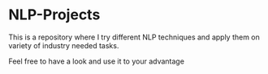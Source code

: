 # NLP-Projects

This is a repository where I try different NLP techniques and apply them on variety of industry needed tasks.

Feel free to have a look and use it to your advantage

